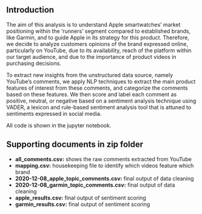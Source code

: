 ## Introduction

The aim of this analysis is to understand Apple smartwatches’ market positioning within the ‘runners’ segment compared to established brands, like Garmin, and to guide Apple in its strategy for this product. Therefore, we decide to analyze customers opinions of the brand expressed online, particularly on YouTube, due to its availability, reach of the platform within our target audience, and due to the importance of product videos in purchasing decisions.

To extract new insights from the unstructured data source, namely YouTube’s comments, we apply NLP techniques to extract the main product features of interest from these comments, and categorize the comments based on these features. We then score and label each comment as positive, neutral, or negative based on a sentiment analysis technique using VADER, a lexicon and rule-based sentiment analysis tool that is attuned to sentiments expressed in social media.

All code is shown in the jupyter notebook.

## Supporting documents in zip folder
- **all_comments.csv:** shows the raw comments extracted from YouTube
- **mapping.csv:** housekeeping file to identify which videos feature which brand
- **2020-12-08_apple_topic_comments.csv:** final output of data cleaning 
- **2020-12-08_garmin_topic_comments.csv:** final output of data cleaning 
- **apple_results.csv:** final output of sentiment scoring
- **garmin_results.csv:** final output of sentiment scoring
